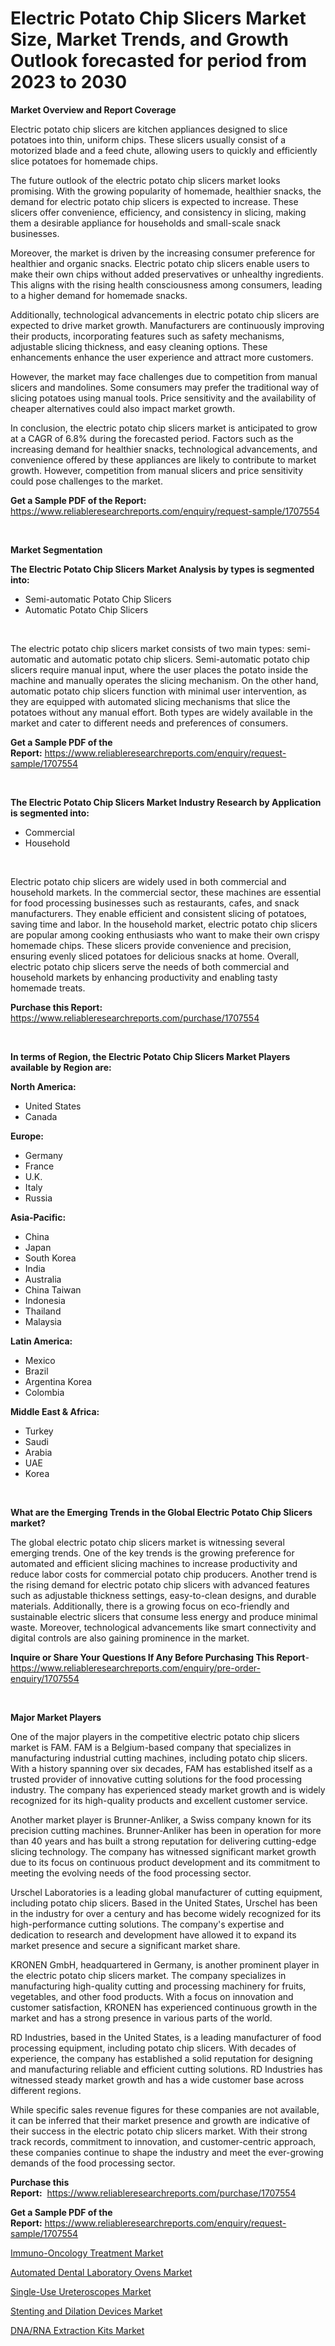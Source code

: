 <p><h1>Electric Potato Chip Slicers Market Size, Market Trends, and Growth Outlook forecasted for period from 2023 to 2030</h1></p><p><strong>Market Overview and Report Coverage</strong></p>
<p><p>Electric potato chip slicers are kitchen appliances designed to slice potatoes into thin, uniform chips. These slicers usually consist of a motorized blade and a feed chute, allowing users to quickly and efficiently slice potatoes for homemade chips.</p><p>The future outlook of the electric potato chip slicers market looks promising. With the growing popularity of homemade, healthier snacks, the demand for electric potato chip slicers is expected to increase. These slicers offer convenience, efficiency, and consistency in slicing, making them a desirable appliance for households and small-scale snack businesses.</p><p>Moreover, the market is driven by the increasing consumer preference for healthier and organic snacks. Electric potato chip slicers enable users to make their own chips without added preservatives or unhealthy ingredients. This aligns with the rising health consciousness among consumers, leading to a higher demand for homemade snacks.</p><p>Additionally, technological advancements in electric potato chip slicers are expected to drive market growth. Manufacturers are continuously improving their products, incorporating features such as safety mechanisms, adjustable slicing thickness, and easy cleaning options. These enhancements enhance the user experience and attract more customers.</p><p>However, the market may face challenges due to competition from manual slicers and mandolines. Some consumers may prefer the traditional way of slicing potatoes using manual tools. Price sensitivity and the availability of cheaper alternatives could also impact market growth.</p><p>In conclusion, the electric potato chip slicers market is anticipated to grow at a CAGR of 6.8% during the forecasted period. Factors such as the increasing demand for healthier snacks, technological advancements, and convenience offered by these appliances are likely to contribute to market growth. However, competition from manual slicers and price sensitivity could pose challenges to the market.</p></p>
<p><strong>Get a Sample PDF of the Report:</strong> <a href="https://www.reliableresearchreports.com/enquiry/request-sample/1707554">https://www.reliableresearchreports.com/enquiry/request-sample/1707554</a></p>
<p>&nbsp;</p>
<p><strong>Market Segmentation</strong></p>
<p><strong>The Electric Potato Chip Slicers Market Analysis by types is segmented into:</strong></p>
<p><ul><li>Semi-automatic Potato Chip Slicers</li><li>Automatic Potato Chip Slicers</li></ul></p>
<p>&nbsp;</p>
<p><p>The electric potato chip slicers market consists of two main types: semi-automatic and automatic potato chip slicers. Semi-automatic potato chip slicers require manual input, where the user places the potato inside the machine and manually operates the slicing mechanism. On the other hand, automatic potato chip slicers function with minimal user intervention, as they are equipped with automated slicing mechanisms that slice the potatoes without any manual effort. Both types are widely available in the market and cater to different needs and preferences of consumers.</p></p>
<p><strong>Get a Sample PDF of the Report:</strong>&nbsp;<a href="https://www.reliableresearchreports.com/enquiry/request-sample/1707554">https://www.reliableresearchreports.com/enquiry/request-sample/1707554</a></p>
<p>&nbsp;</p>
<p><strong>The Electric Potato Chip Slicers Market Industry Research by Application is segmented into:</strong></p>
<p><ul><li>Commercial</li><li>Household</li></ul></p>
<p>&nbsp;</p>
<p><p>Electric potato chip slicers are widely used in both commercial and household markets. In the commercial sector, these machines are essential for food processing businesses such as restaurants, cafes, and snack manufacturers. They enable efficient and consistent slicing of potatoes, saving time and labor. In the household market, electric potato chip slicers are popular among cooking enthusiasts who want to make their own crispy homemade chips. These slicers provide convenience and precision, ensuring evenly sliced potatoes for delicious snacks at home. Overall, electric potato chip slicers serve the needs of both commercial and household markets by enhancing productivity and enabling tasty homemade treats.</p></p>
<p><strong>Purchase this Report:</strong>&nbsp; <a href="https://www.reliableresearchreports.com/purchase/1707554">https://www.reliableresearchreports.com/purchase/1707554</a></p>
<p>&nbsp;</p>
<p><strong>In terms of Region, the Electric Potato Chip Slicers Market Players available by Region are:</strong></p>
<p>
    <p> <strong> North America: </strong>
        <ul>
            <li>United States</li>
            <li>Canada</li>
        </ul>
        </p> 
    <p> <strong> Europe: </strong>
        <ul>
            <li>Germany</li>
            <li>France</li>
            <li>U.K.</li>
            <li>Italy</li>
            <li>Russia</li>
        </ul>
        </p> 
    <p> <strong> Asia-Pacific: </strong>
        <ul>
            <li>China</li>
            <li>Japan</li>
            <li>South Korea</li>
            <li>India</li>
            <li>Australia</li>
            <li>China Taiwan</li>
            <li>Indonesia</li>
            <li>Thailand</li>
            <li>Malaysia</li>
        </ul>
        </p> 
    <p> <strong> Latin America: </strong>
        <ul>
            <li>Mexico</li>
            <li>Brazil</li>
            <li>Argentina Korea</li>
            <li>Colombia</li>
        </ul>
        </p> 
    <p> <strong> Middle East & Africa: </strong>
        <ul>
            <li>Turkey</li>
            <li>Saudi</li>
            <li>Arabia</li>
            <li>UAE</li>
            <li>Korea</li>
        </ul>
    </p>
    </p>
<p>&nbsp;</p>
<p><strong>What are the Emerging Trends in the Global Electric Potato Chip Slicers market?</strong></p>
<p><p>The global electric potato chip slicers market is witnessing several emerging trends. One of the key trends is the growing preference for automated and efficient slicing machines to increase productivity and reduce labor costs for commercial potato chip producers. Another trend is the rising demand for electric potato chip slicers with advanced features such as adjustable thickness settings, easy-to-clean designs, and durable materials. Additionally, there is a growing focus on eco-friendly and sustainable electric slicers that consume less energy and produce minimal waste. Moreover, technological advancements like smart connectivity and digital controls are also gaining prominence in the market.</p></p>
<p><strong>Inquire or Share Your Questions If Any Before Purchasing This Report</strong>- <a href="https://www.reliableresearchreports.com/enquiry/pre-order-enquiry/1707554">https://www.reliableresearchreports.com/enquiry/pre-order-enquiry/1707554</a></p>
<p>&nbsp;</p>
<p><strong>Major Market Players</strong></p>
<p><p>One of the major players in the competitive electric potato chip slicers market is FAM. FAM is a Belgium-based company that specializes in manufacturing industrial cutting machines, including potato chip slicers. With a history spanning over six decades, FAM has established itself as a trusted provider of innovative cutting solutions for the food processing industry. The company has experienced steady market growth and is widely recognized for its high-quality products and excellent customer service.</p><p>Another market player is Brunner-Anliker, a Swiss company known for its precision cutting machines. Brunner-Anliker has been in operation for more than 40 years and has built a strong reputation for delivering cutting-edge slicing technology. The company has witnessed significant market growth due to its focus on continuous product development and its commitment to meeting the evolving needs of the food processing sector.</p><p>Urschel Laboratories is a leading global manufacturer of cutting equipment, including potato chip slicers. Based in the United States, Urschel has been in the industry for over a century and has become widely recognized for its high-performance cutting solutions. The company's expertise and dedication to research and development have allowed it to expand its market presence and secure a significant market share.</p><p>KRONEN GmbH, headquartered in Germany, is another prominent player in the electric potato chip slicers market. The company specializes in manufacturing high-quality cutting and processing machinery for fruits, vegetables, and other food products. With a focus on innovation and customer satisfaction, KRONEN has experienced continuous growth in the market and has a strong presence in various parts of the world.</p><p>RD Industries, based in the United States, is a leading manufacturer of food processing equipment, including potato chip slicers. With decades of experience, the company has established a solid reputation for designing and manufacturing reliable and efficient cutting solutions. RD Industries has witnessed steady market growth and has a wide customer base across different regions.</p><p>While specific sales revenue figures for these companies are not available, it can be inferred that their market presence and growth are indicative of their success in the electric potato chip slicers market. With their strong track records, commitment to innovation, and customer-centric approach, these companies continue to shape the industry and meet the ever-growing demands of the food processing sector.</p></p>
<p><strong>Purchase this Report:</strong>&nbsp;&nbsp;<a href="https://www.reliableresearchreports.com/purchase/1707554">https://www.reliableresearchreports.com/purchase/1707554</a></p>
<p></p>
<p><strong>Get a Sample PDF of the Report:</strong>&nbsp;<a href="https://www.reliableresearchreports.com/enquiry/request-sample/1707554">https://www.reliableresearchreports.com/enquiry/request-sample/1707554</a></p>
<p><p><a href="https://www.linkedin.com/pulse/immuno-oncology-treatment-market-insights-players-forecast-obywe/">Immuno-Oncology Treatment Market</a></p><p><a href="https://medium.com/@sylvanfahey/automated-dental-laboratory-ovens-market-exploring-market-share-market-trends-and-future-growth-324f829c8e47">Automated Dental Laboratory Ovens Market</a></p><p><a href="https://github.com/ambrozg/Market-Research-Report-List-1/blob/main/single-use-ureteroscopes-market.md">Single-Use Ureteroscopes Market</a></p><p><a href="https://github.com/gshchiplitsov/Market-Research-Report-List-1/blob/main/stenting-and-dilation-devices-market.md">Stenting and Dilation Devices Market</a></p><p><a href="https://www.linkedin.com/pulse/dnarna-extraction-kits-market-insights-players-forecast-9pjke/">DNA/RNA Extraction Kits Market</a></p></p>